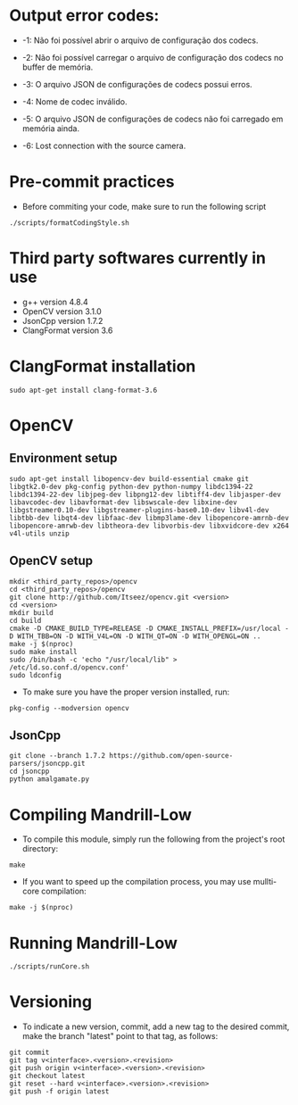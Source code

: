 # Output error codes:
* -1: Não foi possível abrir o arquivo de configuração dos codecs.

* -2: Não foi possível carregar o arquivo de configuração dos codecs no buffer de memória.

* -3: O arquivo JSON de configurações de codecs possui erros.

* -4: Nome de codec inválido.

* -5: O arquivo JSON de configurações de codecs não foi carregado em memória ainda.

* -6: Lost connection with the source camera.

# Pre-commit practices
* Before commiting your code, make sure to run the following script
```
./scripts/formatCodingStyle.sh
```

# Third party softwares currently in use
* g++ version 4.8.4
* OpenCV version 3.1.0
* JsonCpp version 1.7.2
* ClangFormat version 3.6

# ClangFormat installation
```
sudo apt-get install clang-format-3.6
```

# OpenCV
## Environment setup
```
sudo apt-get install libopencv-dev build-essential cmake git libgtk2.0-dev pkg-config python-dev python-numpy libdc1394-22 libdc1394-22-dev libjpeg-dev libpng12-dev libtiff4-dev libjasper-dev libavcodec-dev libavformat-dev libswscale-dev libxine-dev libgstreamer0.10-dev libgstreamer-plugins-base0.10-dev libv4l-dev libtbb-dev libqt4-dev libfaac-dev libmp3lame-dev libopencore-amrnb-dev libopencore-amrwb-dev libtheora-dev libvorbis-dev libxvidcore-dev x264 v4l-utils unzip
```
## OpenCV setup
```
mkdir <third_party_repos>/opencv
cd <third_party_repos>/opencv
git clone http://github.com/Itseez/opencv.git <version>
cd <version>
mkdir build
cd build
cmake -D CMAKE_BUILD_TYPE=RELEASE -D CMAKE_INSTALL_PREFIX=/usr/local -D WITH_TBB=ON -D WITH_V4L=ON -D WITH_QT=ON -D WITH_OPENGL=ON ..
make -j $(nproc)
sudo make install
sudo /bin/bash -c 'echo "/usr/local/lib" > /etc/ld.so.conf.d/opencv.conf'
sudo ldconfig
```

* To make sure you have the proper version installed, run:
```
pkg-config --modversion opencv
```

## JsonCpp
```
git clone --branch 1.7.2 https://github.com/open-source-parsers/jsoncpp.git
cd jsoncpp
python amalgamate.py
```

# Compiling Mandrill-Low
* To compile this module, simply run the following from the project's root directory:
```
make
```

* If you want to speed up the compilation process, you may use mullti-core compilation:
```
make -j $(nproc)
```

# Running Mandrill-Low
```
./scripts/runCore.sh
```

# Versioning
* To indicate a new version, commit, add a new tag to the desired commit, make the branch "latest" point to that tag, as follows:
```
git commit
git tag v<interface>.<version>.<revision>
git push origin v<interface>.<version>.<revision>
git checkout latest
git reset --hard v<interface>.<version>.<revision>
git push -f origin latest
```
